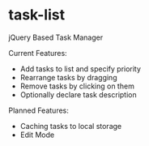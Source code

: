 task-list
============

jQuery Based Task Manager

Current Features:
- Add tasks to list and specify priority
- Rearrange tasks by dragging
- Remove tasks by clicking on them
- Optionally declare task description

Planned Features:
- Caching tasks to local storage
- Edit Mode
